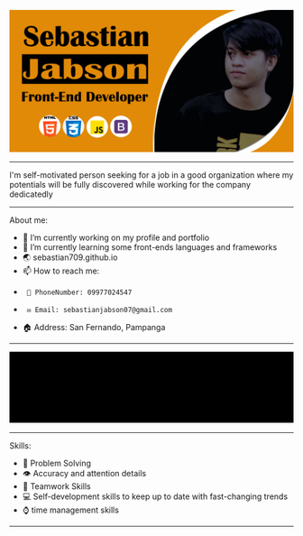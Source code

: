  ![Sebastian on SCJ](https://raw.githubusercontent.com/sebastian709/sebastian709/main/SCJBanner.png)

_________________________________________________

 I'm self-motivated person seeking for a job in a good organization where my potentials will be fully
discovered while working for the company dedicatedly

____________________________

About me:

- 🔭 I’m currently working on my profile and portfolio
- 🌱 I’m currently learning some front-ends languages and frameworks
- 🌏 sebastian709.github.io
- 📫 How to reach me: 
-      📱 PhoneNumber: 09977024547
-      ✉️ Email: sebastianjabson07@gmail.com
- 🏠 Address: San Fernando, Pampanga

_________________________________________________


![Sebastian on SCJ](https://raw.githubusercontent.com/sebastian709/sebastian709/main/code.gif)


_______________________________

Skills: 

- 🧮 Problem Solving
- 👁️ Accuracy and attention details
- 👥 Teamwork Skills
- 💻 Self-development skills to keep up to date with fast-changing
trends
- ⌚ time management skills

_______________________
